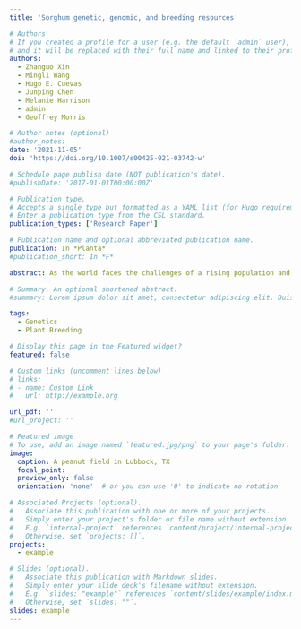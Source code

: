 ```yaml
---
title: 'Sorghum genetic, genomic, and breeding resources'

# Authors
# If you created a profile for a user (e.g. the default `admin` user), write the username (folder name) here
# and it will be replaced with their full name and linked to their profile.
authors:
  - Zhanguo Xin
  - Mingli Wang
  - Hugo E. Cuevas
  - Junping Chen
  - Melanie Harrison
  - admin
  - Geoffrey Morris

# Author notes (optional)
#author_notes:
date: '2021-11-05'
doi: 'https://doi.org/10.1007/s00425-021-03742-w'

# Schedule page publish date (NOT publication's date).
#publishDate: '2017-01-01T00:00:00Z'

# Publication type.
# Accepts a single type but formatted as a YAML list (for Hugo requirements).
# Enter a publication type from the CSL standard.
publication_types: ['Research Paper']

# Publication name and optional abbreviated publication name.
publication: In *Planta*
#publication_short: In *F*

abstract: As the world faces the challenges of a rising population and a changing global climate, new agricultural solutions will need to be developed to address the food and fiber needs of the future. To that end, sorghum will be an invaluable crop species as it is a stress-resistant C4 plant that is well adapted for semi-arid and arid regions. Sorghum has already remained as a staple food crop in many parts of Africa and Asia and is critically important for animal feed and niche culinary applications in other regions, such as the United States. In addition, sorghum has begun to be developed into a promising feedstock for forage and bioenergy production. Due to this increasing demand for sorghum and its potential to address these needs, the continuous development of powerful community resources is required. These resources include vast collections of sorghum germplasm, high-quality reference genome sequences, sorghum association panels for genome-wide association studies of traits involved in food and bioenergy production, mutant populations for rapid discovery of causative genes for phenotypes relevant to sorghum improvement, gene expression atlas, and online databases that integrate all resources and provide the sorghum community with tools that can be used in breeding and genomic studies. Used in tandem, these valuable resources will ensure that the rate, quality, and collaborative potential of ongoing sorghum improvement efforts is able to rival that of other major crops.

# Summary. An optional shortened abstract.
#summary: Lorem ipsum dolor sit amet, consectetur adipiscing elit. Duis posuere tellus ac convallis placerat. Proin tincidunt magna sed ex sollicitudin #condimentum.

tags:
  - Genetics
  - Plant Breeding

# Display this page in the Featured widget?
featured: false

# Custom links (uncomment lines below)
# links:
# - name: Custom Link
#   url: http://example.org

url_pdf: ''
#url_project: ''

# Featured image
# To use, add an image named `featured.jpg/png` to your page's folder.
image:
  caption: A peanut field in Lubbock, TX
  focal_point: 
  preview_only: false
  orientation: 'none'  # or you can use '0' to indicate no rotation

# Associated Projects (optional).
#   Associate this publication with one or more of your projects.
#   Simply enter your project's folder or file name without extension.
#   E.g. `internal-project` references `content/project/internal-project/index.md`.
#   Otherwise, set `projects: []`.
projects:
  - example

# Slides (optional).
#   Associate this publication with Markdown slides.
#   Simply enter your slide deck's filename without extension.
#   E.g. `slides: "example"` references `content/slides/example/index.md`.
#   Otherwise, set `slides: ""`.
slides: example
---
```


